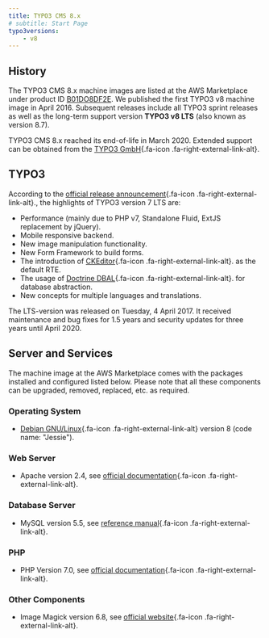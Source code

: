 ```yaml
---
title: TYPO3 CMS 8.x
# subtitle: Start Page
typo3versions:
    - v8
---
```


## History

The TYPO3 CMS 8.x machine images are listed at the AWS Marketplace under product ID [B01DO8DF2E](https://aws.amazon.com/marketplace/pp/B01DO8DF2E). We published the first TYPO3 v8 machine image in April 2016. Subsequent releases include all TYPO3 sprint releases as well as the long-term support version **TYPO3 v8 LTS** (also known as version 8.7).

TYPO3 CMS 8.x reached its end-of-life in March 2020. Extended support can be obtained from the [TYPO3 GmbH](https://typo3.com){.fa-icon .fa-right-external-link-alt}.

## TYPO3

According to the [official release announcement](https://typo3.org/cms/release-news/typo3-8-release-notes/){.fa-icon .fa-right-external-link-alt}., the highlights of TYPO3 version 7 LTS are:

* Performance (mainly due to PHP v7, Standalone Fluid, ExtJS replacement by jQuery).
* Mobile responsive backend.
* New image manipulation functionality.
* New Form Framework to build forms.
* The introduction of [CKEditor](http://ckeditor.com/){.fa-icon .fa-right-external-link-alt}. as the default RTE.
* The usage of [Doctrine DBAL](http://www.doctrine-project.org/projects/dbal.html){.fa-icon .fa-right-external-link-alt}. for database abstraction.
* New concepts for multiple languages and translations.

The LTS-version was released on Tuesday, 4 April 2017. It received maintenance and bug fixes for 1.5 years and security updates for three years until April 2020.

## Server and Services

The machine image at the AWS Marketplace comes with the packages installed and configured listed below. Please note that all these components can be upgraded, removed, replaced, etc. as required.

### Operating System

* [Debian GNU/Linux](https://debian.org){.fa-icon .fa-right-external-link-alt} version 8 (code name: "Jessie").

### Web Server

* Apache version 2.4, see [official documentation](https://httpd.apache.org/docs/2.4/){.fa-icon .fa-right-external-link-alt}.

### Database Server

* MySQL version 5.5, see [reference manual](https://dev.mysql.com/doc/refman/5.5/en/){.fa-icon .fa-right-external-link-alt}.

### PHP

* PHP Version 7.0, see [official documentation](https://www.php.net/docs.php){.fa-icon .fa-right-external-link-alt}.

### Other Components

* Image Magick version 6.8, see [official website](https://imagemagick.org/){.fa-icon .fa-right-external-link-alt}.
